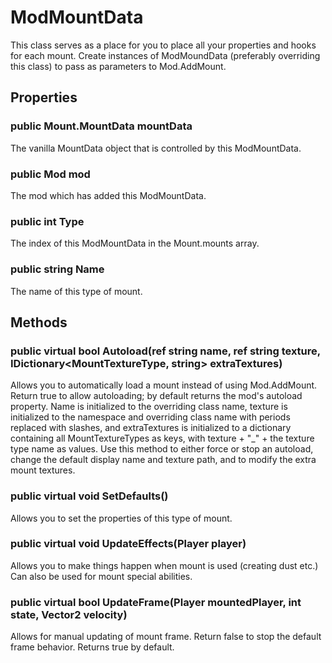 # ModMountData

This class serves as a place for you to place all your properties and hooks for each mount. Create instances of ModMoundData (preferably overriding this class) to pass as parameters to Mod.AddMount.

## Properties

### public Mount.MountData mountData

The vanilla MountData object that is controlled by this ModMountData.

### public Mod mod

The mod which has added this ModMountData.

### public int Type

The index of this ModMountData in the Mount.mounts array.

### public string Name

The name of this type of mount.

## Methods

### public virtual bool Autoload(ref string name, ref string texture, IDictionary\<MountTextureType, string\> extraTextures)

Allows you to automatically load a mount instead of using Mod.AddMount. Return true to allow autoloading; by default returns the mod's autoload property. Name is initialized to the overriding class name, texture is initialized to the namespace and overriding class name with periods replaced with slashes, and extraTextures is initialized to a dictionary containing all MountTextureTypes as keys, with texture + "_" + the texture type name as values. Use this method to either force or stop an autoload, change the default display name and texture path, and to modify the extra mount textures.

### public virtual void SetDefaults()

Allows you to set the properties of this type of mount.

### public virtual void UpdateEffects(Player player)

Allows you to make things happen when mount is used (creating dust etc.) Can also be used for mount special abilities.

### public virtual bool UpdateFrame(Player mountedPlayer, int state, Vector2 velocity)

Allows for manual updating of mount frame. Return false to stop the default frame behavior. Returns true by default.